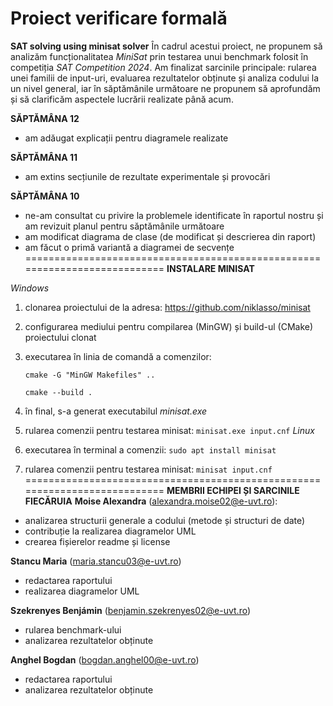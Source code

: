 # Proiect verificare formală 
**SAT solving using minisat solver**
În cadrul acestui proiect, ne propunem să analizăm funcționalitatea *MiniSat* prin testarea unui benchmark folosit în competiția *SAT Competition 2024*. 
Am finalizat sarcinile principale: rularea unei familii de input-uri, evaluarea rezultatelor obținute și analiza codului la un nivel general, iar în săptămânile următoare ne propunem să aprofundăm și să clarificăm aspectele lucrării realizate până acum.

**SĂPTĂMÂNA 12**
* am adăugat explicații pentru diagramele realizate
  
**SĂPTĂMÂNA 11**
* am extins secțiunile de rezultate experimentale și provocări
  
**SĂPTĂMÂNA 10**
* ne-am consultat cu privire la problemele identificate în raportul nostru și am revizuit planul pentru săptămânile următoare
* am modificat diagrama de clase (de modificat și descrierea din raport)
* am făcut o primă variantă a diagramei de secvențe
===========================================================================
**INSTALARE MINISAT**
  
*Windows*
1. clonarea proiectului de la adresa:
   https://github.com/niklasso/minisat
2. configurarea mediului pentru compilarea (MinGW) și build-ul (CMake) proiectului clonat
3. executarea în linia de comandă a comenzilor:
   
   `cmake -G "MinGW Makefiles" ..`
   
   `cmake --build .`
4. în final, s-a generat executabilul *minisat.exe*
5. rularea comenzii pentru testarea minisat:
    `minisat.exe input.cnf`
*Linux*
1. executarea în terminal a comenzii:
   `sudo apt install minisat`
2. rularea comenzii pentru testarea minisat:
   `minisat input.cnf`
===========================================================================
**MEMBRII ECHIPEI ȘI SARCINILE FIECĂRUIA**
**Moise Alexandra** (alexandra.moise02@e-uvt.ro):
  * analizarea structurii generale a codului (metode și structuri de date)
  * contribuție la realizarea diagramelor UML
  * crearea fișierelor readme și license
    
**Stancu Maria** (maria.stancu03@e-uvt.ro)
  * redactarea raportului 
  * realizarea diagramelor UML
    
**Szekrenyes Benjámin** (benjamin.szekrenyes02@e-uvt.ro)
  * rularea benchmark-ului
  * analizarea rezultatelor obținute
    
**Anghel Bogdan** (bogdan.anghel00@e-uvt.ro)
  * redactarea raportului
  * analizarea rezultatelor obținute
